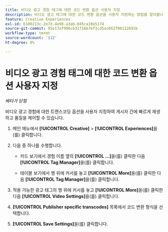 ```yaml
---
title: 비디오 광고 경험 태그에 대한 코드 변환 옵션 사용자 지정
description: 비디오 광고 태그에 대한 코드 변환 옵션을 사용자 지정하는 방법을 알아봅니다.
feature: Creative Experiences
exl-id: 6100213c-2e7d-4e98-a3ab-045ca10e5174
source-git-commit: 95e17af996cb3171667ef3cd5ac662f08112691b
workflow-type: tm+mt
source-wordcount: '112'
ht-degree: 0%

---
```


# 비디오 광고 경험 태그에 대한 코드 변환 옵션 사용자 지정

*베타가 닫힘*

비디오 광고 경험에 대한 트랜스코딩 옵션을 사용자 지정하여 게시자 간에 빠르게 재생하고 품질을 제어할 수 있습니다.

1. 메인 메뉴에서 **[!UICONTROL Creative]** > **[!UICONTROL Experiences]**&#x200B;을(를) 클릭합니다.

1. 다음 중 하나를 수행합니다.

   * 카드 보기에서 경험 이름 옆의 **[!UICONTROL ...]**&#x200B;을(를) 클릭한 다음 **[!UICONTROL Tag Manager]**&#x200B;을(를) 클릭합니다.

   * 테이블 보기에서 행 위에 커서를 놓고 **[!UICONTROL More]**&#x200B;을(를) 클릭한 다음 **[!UICONTROL Tag Manager]**&#x200B;을(를) 클릭합니다.

1. 적용 가능한 광고 태그의 행 위에 커서를 놓고 **[!UICONTROL More]**&#x200B;을(를) 클릭한 다음 **[!UICONTROL Video Settings]**&#x200B;을(를) 클릭합니다.

1. **[!UICONTROL Publisher specific transcodes]** 목록에서 코드 변환 형식을 선택합니다.

1. **[!UICONTROL Save Settings]**&#x200B;을(를) 클릭합니다.
